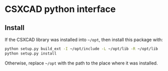 # CSXCAD python interface

## Install
If the CSXCAD library was installed into `~/opt`, then install this package with:

```bash
python setup.py build_ext -I ~/opt/include -L ~/opt/lib -R ~/opt/lib
python setup.py install
```

Otherwise, replace `~/opt` with the path to the place where it was installed.
